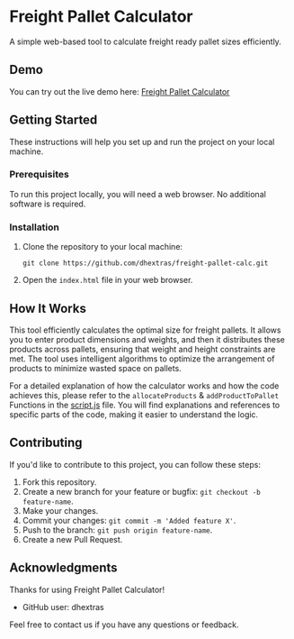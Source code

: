 # Freight Pallet Calculator

A simple web-based tool to calculate freight ready pallet sizes efficiently.

## Demo

You can try out the live demo here: [Freight Pallet Calculator](https://dhextras.github.io/freight-pallet-calc)

## Getting Started

These instructions will help you set up and run the project on your local machine.

### Prerequisites

To run this project locally, you will need a web browser. No additional software is required.

### Installation

1. Clone the repository to your local machine:

   ```shell
   git clone https://github.com/dhextras/freight-pallet-calc.git
   ```

2. Open the `index.html` file in your web browser.

## How It Works

This tool efficiently calculates the optimal size for freight pallets. It allows you to enter product dimensions and weights, and then it distributes these products across pallets, ensuring that weight and height constraints are met. The tool uses intelligent algorithms to optimize the arrangement of products to minimize wasted space on pallets.

For a detailed explanation of how the calculator works and how the code achieves this, please refer to the `allocateProducts` & `addProductToPallet` Functions in the [script.js](script.js) file. You will find explanations and references to specific parts of the code, making it easier to understand the logic.

## Contributing

If you'd like to contribute to this project, you can follow these steps:

1. Fork this repository.
2. Create a new branch for your feature or bugfix: `git checkout -b feature-name`.
3. Make your changes.
4. Commit your changes: `git commit -m 'Added feature X'`.
5. Push to the branch: `git push origin feature-name`.
6. Create a new Pull Request.

## Acknowledgments

Thanks for using Freight Pallet Calculator!

- GitHub user: dhextras

Feel free to contact us if you have any questions or feedback.
